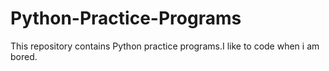 # Python-Practice-Programs
This repository contains Python practice programs.I like to code when i am bored.
